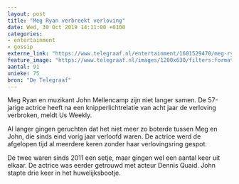 ```yaml
---
layout: post
title: "Meg Ryan verbreekt verloving"
date: Wed, 30 Oct 2019 14:11:00 +0100
categories: 
- entertainment 
- gossip 
externe_link: "https://www.telegraaf.nl/entertainment/1601529470/meg-ryan-verbreekt-verloving"
feature_image: "https://www.telegraaf.nl/images/1200x630/filters:format(jpeg):quality(80)/cdn-kiosk-api.telegraaf.nl/16a2d79a-fb1b-11e9-afe6-0218eaf05005.jpg"
aantal: 91
unieke: 75
bron: "De Telegraaf"
---
```


<p class="intro">Meg Ryan en muzikant John Mellencamp zijn niet langer samen. De 57-jarige actrice heeft na een knipperlichtrelatie van acht jaar de verloving verbroken, meldt Us Weekly.</p> <p>Al langer gingen geruchten dat het niet meer zo boterde tussen Meg en John, die sinds eind vorig jaar verloofd waren. De actrice werd de afgelopen tijd al meerdere keren zonder haar verlovingsring gespot.</p><p>De twee waren sinds 2011 een setje, maar gingen wel een aantal keer uit elkaar. De actrice was eerder getrouwd met acteur Dennis Quaid. John stapte drie keer in het huwelijksbootje.</p>
